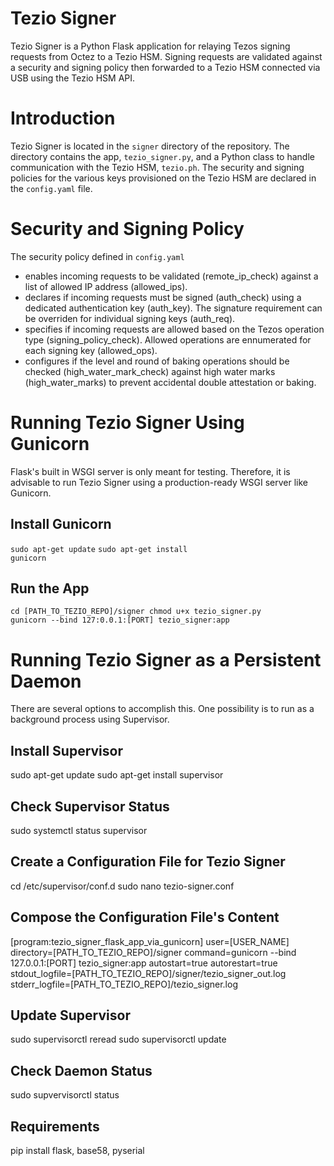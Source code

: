 # Tezio Signer

Tezio Signer is a Python Flask application for relaying Tezos signing requests from Octez to a Tezio HSM. Signing requests are validated against a security and signing policy then forwarded to a Tezio HSM connected via USB using the Tezio HSM API. 

# Introduction

Tezio Signer is located in the <code>signer</code> directory of the repository. The directory contains the app, <code>tezio_signer.py</code>, and a Python class to handle communication with the Tezio HSM, <code>tezio.ph</code>. The security and signing policies for the various keys provisioned on the Tezio HSM are declared in the <code>config.yaml</code> file. 

# Security and Signing Policy

The security policy defined in <code>config.yaml</code>
- enables incoming requests to be validated (remote_ip_check) against a list of allowed IP address (allowed_ips). 
- declares if incoming requests must be signed (auth_check) using a dedicated authentication key (auth_key). The signature requirement can be overriden for individual signing keys (auth_req). 
- specifies if incoming requests are allowed based on the Tezos operation type (signing_policy_check). Allowed operations are ennumerated for each signing key (allowed_ops).
- configures if the level and round of baking operations should be checked (high_water_mark_check) against high water marks (high_water_marks) to prevent accidental double attestation or baking. 

# Running Tezio Signer Using Gunicorn

Flask's built in WSGI server is only meant for testing. Therefore, it is advisable to run Tezio Signer using a production-ready WSGI server like Gunicorn. 

## Install Gunicorn

<code>sudo apt-get update</code>
<code>sudo apt-get install gunicorn</code>

## Run the App

<code>cd [PATH_TO_TEZIO_REPO]/signer
chmod u+x tezio_signer.py
gunicorn --bind 127:0.0.1:[PORT] tezio_signer:app</code>

# Running Tezio Signer as a Persistent Daemon 

There are several options to accomplish this. One possibility is to run as a background process using Supervisor. 

## Install Supervisor

sudo apt-get update
sudo apt-get install supervisor

## Check Supervisor Status

sudo systemctl status supervisor

## Create a Configuration File for Tezio Signer

cd /etc/supervisor/conf.d
sudo nano tezio-signer.conf

## Compose the Configuration File's Content

[program:tezio_signer_flask_app_via_gunicorn]
user=[USER_NAME]
directory=[PATH_TO_TEZIO_REPO]/signer
command=gunicorn --bind 127.0.0.1:[PORT] tezio_signer:app
autostart=true
autorestart=true
stdout_logfile=[PATH_TO_TEZIO_REPO]/signer/tezio_signer_out.log
stderr_logfile=[PATH_TO_TEZIO_REPO]/tezio_signer.log

## Update Supervisor

sudo supervisorctl reread
sudo supervisorctl update

## Check Daemon Status

sudo supvervisorctl status

## Requirements

pip install flask, base58, pyserial
